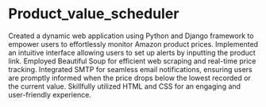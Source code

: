 # Product_value_scheduler
Created a dynamic web application using Python and Django framework to empower users to effortlessly monitor Amazon product prices. Implemented an intuitive interface allowing users to set up alerts by inputting the product link. Employed Beautiful Soup for efficient web scraping and real-time price tracking. Integrated SMTP for seamless email notifications, ensuring users are promptly informed when the price drops below the lowest recorded or the current value. Skillfully utilized HTML and CSS for an engaging and user-friendly experience.
